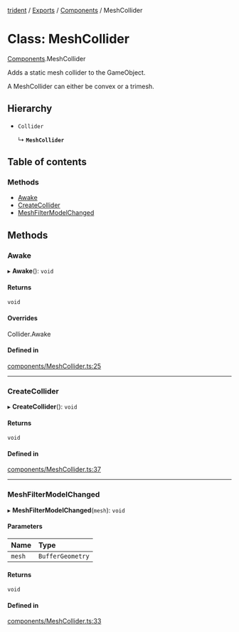 [trident](../README.md) / [Exports](../modules.md) / [Components](../modules/Components.md) / MeshCollider

# Class: MeshCollider

[Components](../modules/Components.md).MeshCollider

Adds a static mesh collider to the GameObject.

A MeshCollider can either be convex or a trimesh.

## Hierarchy

- `Collider`

  ↳ **`MeshCollider`**

## Table of contents

### Methods

- [Awake](Components.MeshCollider.md#awake)
- [CreateCollider](Components.MeshCollider.md#createcollider)
- [MeshFilterModelChanged](Components.MeshCollider.md#meshfiltermodelchanged)

## Methods

### Awake

▸ **Awake**(): `void`

#### Returns

`void`

#### Overrides

Collider.Awake

#### Defined in

[components/MeshCollider.ts:25](https://github.com/AIFanatic/Trident/blob/49a3665/src/components/MeshCollider.ts#L25)

___

### CreateCollider

▸ **CreateCollider**(): `void`

#### Returns

`void`

#### Defined in

[components/MeshCollider.ts:37](https://github.com/AIFanatic/Trident/blob/49a3665/src/components/MeshCollider.ts#L37)

___

### MeshFilterModelChanged

▸ **MeshFilterModelChanged**(`mesh`): `void`

#### Parameters

| Name | Type |
| :------ | :------ |
| `mesh` | `BufferGeometry` |

#### Returns

`void`

#### Defined in

[components/MeshCollider.ts:33](https://github.com/AIFanatic/Trident/blob/49a3665/src/components/MeshCollider.ts#L33)
